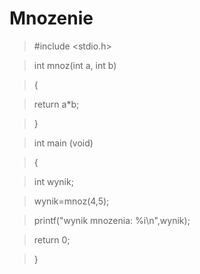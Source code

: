 Mnozenie
========

>

> #include <stdio.h>

>	int mnoz(int a, int b)

> {

>	return a*b;

> }

>	int main (void)

> {  

>	int wynik;

>	wynik=mnoz(4,5);

>	printf("wynik mnozenia: %i\n",wynik);

>	return 0;

> }
